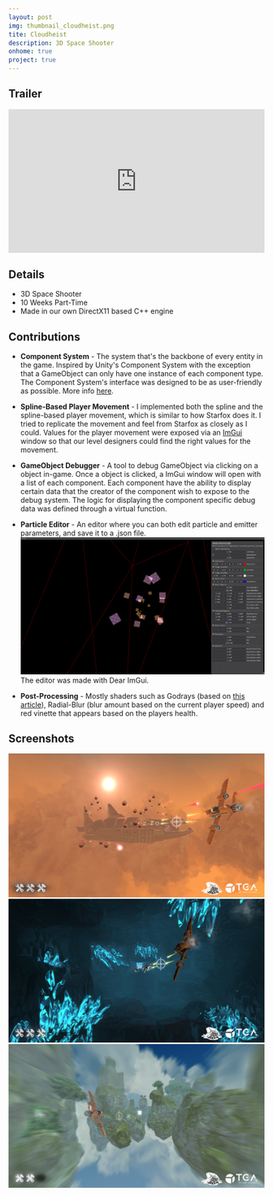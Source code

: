 ```yaml
---
layout: post
img: thumbnail_cloudheist.png
tite: Cloudheist
description: 3D Space Shooter
onhome: true
project: true
---
```

## Trailer
<style>.embed-container { position: relative; padding-bottom: 56.25%; height: 0; overflow: hidden; max-width: 100%; } .embed-container iframe, .embed-container object, .embed-container embed { position: absolute; top: 0; left: 0; width: 100%; height: 100%; }</style><div class='embed-container'><iframe src='https://www.youtube.com/embed/O7j-lOPWf1A?list=PLtiFs_CcTAQ6oM7Gz_35faHwmmsGMf1tR' frameborder='0' allowfullscreen></iframe></div>

## Details
- 3D Space Shooter
- 10 Weeks Part-Time
- Made in our own DirectX11 based C++ engine

## Contributions
- **Component System** - The system that's the backbone of every entity in the game. Inspired by Unity's Component System with the exception that a GameObject can only have one instance of each component type. The Component System's interface was designed to be as user-friendly as possible. More info [here](https://www.andreaswinthersorman.com/Component-System/).

- **Spline-Based Player Movement** - I implemented both the spline and the spline-based player movement, which is similar to how Starfox does it. I tried to replicate the movement and feel from Starfox as closely as I could. Values for the player movement were exposed via an [ImGui](https://github.com/ocornut/imgui) window so that our level designers could find the right values for the movement. 

- **GameObject Debugger** - A tool to debug GameObject via clicking on a object in-game. Once a object is clicked, a ImGui window will open with a list of each component. Each component have the ability to display certain data that the creator of the component wish to expose to the debug system. The logic for displaying the component specific debug data was defined through a virtual function. 

- **Particle Editor** - An editor where you can both edit particle and emitter parameters, and save it to a .json file. 
![](../assets/img/particle_editor.png)
The editor was made with Dear ImGui.

- **Post-Processing** - Mostly shaders such as Godrays (based on [this article](https://developer.nvidia.com/gpugems/gpugems3/part-ii-light-and-shadows/chapter-13-volumetric-light-scattering-post-process)), Radial-Blur (blur amount based on the current player speed) and red vinette that appears based on the players health.


## Screenshots
![](../assets/img/cloudheist_01.png)
![](../assets/img/cloudheist_02.png)
![](../assets/img/cloudheist_03.png)
